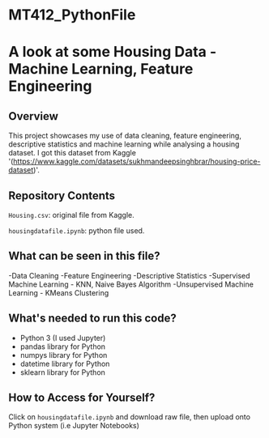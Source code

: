# MT412_PythonFile
# A look at some Housing Data - Machine Learning, Feature Engineering

## Overview 

This project showcases my use of data cleaning, feature engineering, descriptive statistics and machine learning while analysing a housing dataset. 
I got this dataset from Kaggle '(https://www.kaggle.com/datasets/sukhmandeepsinghbrar/housing-price-dataset)'.

## Repository Contents

`Housing.csv`: original file from Kaggle.

`housingdatafile.ipynb`: python file used.

## What can be seen in this file?

-Data Cleaning
-Feature Engineering
-Descriptive Statistics
-Supervised Machine Learning - KNN, Naive Bayes Algorithm
-Unsupervised Machine Learning - KMeans Clustering

## What's needed to run this code?

- Python 3 (I used Jupyter)
- pandas library for Python
- numpys library for Python
- datetime library for Python
- sklearn library for Python


## How to Access for Yourself?
Click on `housingdatafile.ipynb` and download raw file, then upload onto Python system (i.e Jupyter Notebooks)


##
